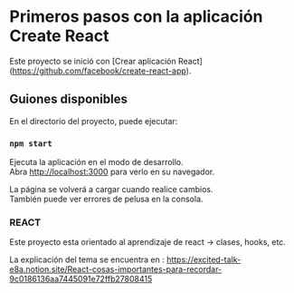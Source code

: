 # Primeros pasos con la aplicación Create React

Este proyecto se inició con [Crear aplicación React] (https://github.com/facebook/create-react-app).

## Guiones disponibles

En el directorio del proyecto, puede ejecutar:

### `npm start`

Ejecuta la aplicación en el modo de desarrollo.\
Abra [http://localhost:3000](http://localhost:3000) para verlo en su navegador.

La página se volverá a cargar cuando realice cambios.\
También puede ver errores de pelusa en la consola.


### REACT

Este proyecto esta orientado al aprendizaje de react -> clases, hooks, etc. 

La explicación del tema se encuentra en : https://excited-talk-e8a.notion.site/React-cosas-importantes-para-recordar-9c0186136aa7445091e72ffb27808415